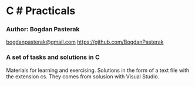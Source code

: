 # C __#__ Practicals
### Author: Bogdan Pasterak
bogdanpasterak@gmail.com
https://github.com/BogdanPasterak

### A set of tasks and solutions in C #
Materials for learning and exercising.
Solutions in the form of a text file with the extension cs.
They comes from solusion with Visual Studio.
